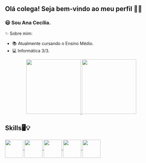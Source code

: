 ## Olá colega! Seja bem-vindo ao meu perfil 👩‍💻

### 😃 Sou Ana Cecília.

 ✨ Sobre mim:
- 📚 Atualmente cursando o Ensino Médio.
- 💻 Informática 3/3.

<div align="center">

 
<a href="https://github.com/anacecilia-hb">
<!-- <img height="180em" src="https://github-readme-stats.vercel.app/api?username=anacecilia-hb&show_icons=true&theme=radical&include_all_commits=true&count_private=true"/>
 -->
 
<img height="180em" src="https://github-readme-stats.vercel.app/api?username=anacecilia-hb&show_icons=true&theme=chartreuse-dark"/>

<img height="180em" src="https://github-readme-stats.vercel.app/api/top-langs/?username=anacecilia-hb&layout=donut&theme=chartreuse-dark"/>
 
 </a>



</div>

## Skills🖥️💡

<div>
 
<a href="https://github.com/anacecilia-hb">
<img align="center" height="60" widht="70" src="https://cdn.jsdelivr.net/gh/devicons/devicon/icons/html5/html5-original.svg">
</a>

<a href="https://github.com/anacecilia-hb">
<img align="center" height="60" widht="70" src="https://cdn.jsdelivr.net/gh/devicons/devicon/icons/css3/css3-original.svg">
</a>
  
<a href="https://github.com/anacecilia-hb">
<img align="center" height="60" widht="70" src="https://cdn.jsdelivr.net/gh/devicons/devicon/icons/javascript/javascript-original.svg">
</a>
  
<a href="https://github.com/anacecilia-hb">
<img align="center" height="60" widht="70" src="https://cdn.jsdelivr.net/gh/devicons/devicon/icons/java/java-plain-wordmark.svg">
</a>

<a href="https://github.com/anacecilia-hb">
<img align="center" height="60" widht="70" src="![image](https://github.com/anacecilia-hb/anacecilia-hb/assets/100533912/18651b2a-93ab-44bf-b5a0-67d3536481d4)
">
</a>

</div>


